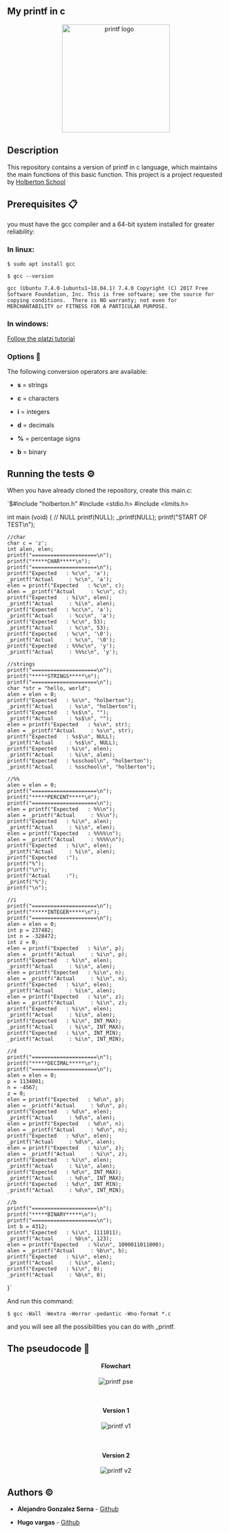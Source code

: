 ## My printf in c

<p align="center"><img width="250" src="https://i.ibb.co/C6kH9Bd/Sin-t-tulo-1.png" alt="printf logo"></a></p>

## Description

This repository contains a version of printf in c language, which maintains the main functions of this basic function. This project is a project requested by [Holberton School](https://www.holbertonschool.com/)


## Prerequisites 📋

you must have the gcc compiler and a 64-bit system installed for greater reliability:

### In linux:

`$ sudo apt install gcc`

`$ gcc --version`

`gcc (Ubuntu 7.4.0-1ubuntu1~18.04.1) 7.4.0
Copyright (C) 2017 Free Software Foundation, Inc.
This is free software; see the source for copying conditions.  There is NO
warranty; not even for MERCHANTABILITY or FITNESS FOR A PARTICULAR PURPOSE.`

### In windows:

[Follow the platzi tutorial](https://platzi.com/tutoriales/1469-algoritmos/1901-como-instalar-gcc-para-compilar-programas-en-c-desde-la-consola-en-windows/)


### Options :mag_right:

The following conversion operators are available:

- **s** = strings

- **c** = characters

- **i** = integers

- **d** = decimals

- **%** = percentage signs

- **b** = binary

## Running the tests ⚙️

When you have already cloned the repository, create this main.c:

`$#include "holberton.h"
#include <stdio.h>
#include <limits.h>

int main (void)
{
	// NULL
	printf(NULL);
	_printf(NULL);
	printf("START OF TEST\n");

	//char
	char c = 'z';
	int alen, elen;
	printf("=====================\n");
	printf("*****CHAR*****\n");
	printf("=====================\n");
	printf("Expected   : %c\n", 'a');
	_printf("Actual     : %c\n", 'a');
	elen = printf("Expected   : %c\n", c);
	alen = _printf("Actual     : %c\n", c);
	printf("Expected   : %i\n", elen);
	_printf("Actual     : %i\n", alen);
	printf("Expected   : %cc\n", 'a');
	_printf("Actual     : %cc\n", 'a');
	printf("Expected   : %c\n", 53);
	_printf("Actual     : %c\n", 53);
	printf("Expected   : %c\n", '\0');
	_printf("Actual     : %c\n", '\0');
	printf("Expected   : %%%c\n", 'y');
	_printf("Actual     : %%%c\n", 'y');

	//strings
	printf("=====================\n");
	printf("*****STRINGS*****\n");
	printf("=====================\n");
	char *str = "hello, world";
	alen = elen = 0;
	printf("Expected   : %s\n", "holberton");
	_printf("Actual     : %s\n", "holberton");
	printf("Expected   : %s$\n", "");
	_printf("Actual     : %s$\n", "");
	elen = printf("Expected   : %s\n", str);
	alen = _printf("Actual     : %s\n", str);
	printf("Expected   : %s$\n", NULL);
	_printf("Actual     : %s$\n", NULL);
	printf("Expected   : %i\n", elen);
	_printf("Actual     : %i\n", alen);
	printf("Expected   : %sschool\n", "holberton");
	_printf("Actual     : %sschool\n", "holberton");

	//%%
	alen = elen = 0;
	printf("=====================\n");
	printf("*****PERCENT*****\n");
	printf("=====================\n");
	elen = printf("Expected   : %%\n");
	alen = _printf("Actual     : %%\n");
	printf("Expected   : %i\n", alen);
	_printf("Actual     : %i\n", elen);
	elen = printf("Expected   : %%%%\n");
	alen = _printf("Actual     : %%%%\n");
	printf("Expected   : %i\n", elen);
	_printf("Actual     : %i\n", alen);
	printf("Expected   :");
	printf("%");
	printf("\n");
	printf("Actual     :");
	_printf("%");
	printf("\n");

	//i
	printf("=====================\n");
	printf("*****INTEGER*****\n");
	printf("=====================\n");
	alen = elen = 0;
	int p = 237482;
	int n = -328472;
	int z = 0;
	elen = printf("Expected   : %i\n", p);
	alen = _printf("Actual     : %i\n", p);
	printf("Expected   : %i\n", elen);
	_printf("Actual     : %i\n", alen);
	elen = printf("Expected   : %i\n", n);
	alen = _printf("Actual     : %i\n", n);
	printf("Expected   : %i\n", elen);
	_printf("Actual     : %i\n", alen);
	elen = printf("Expected   : %i\n", z);
	alen = _printf("Actual     : %i\n", z);
	printf("Expected   : %i\n", elen);
	_printf("Actual     : %i\n", alen);
	printf("Expected   : %i\n", INT_MAX);
	_printf("Actual     : %i\n", INT_MAX);
	printf("Expected   : %i\n", INT_MIN);
	_printf("Actual     : %i\n", INT_MIN);

	//d
	printf("=====================\n");
	printf("*****DECIMAL*****\n");
	printf("=====================\n");
	alen = elen = 0;
	p = 1134001;
	n = -4567;
	z = 0;
	elen = printf("Expected   : %d\n", p);
	alen = _printf("Actual     : %d\n", p);
	printf("Expected   : %d\n", elen);
	_printf("Actual     : %d\n", alen);
	elen = printf("Expected   : %d\n", n);
	alen = _printf("Actual     : %d\n", n);
	printf("Expected   : %d\n", elen);
	_printf("Actual     : %d\n", alen);
	elen = printf("Expected   : %i\n", z);
	alen = _printf("Actual     : %i\n", z);
	printf("Expected   : %i\n", elen);
	_printf("Actual     : %i\n", alen);
	printf("Expected   : %d\n", INT_MAX);
	_printf("Actual     : %d\n", INT_MAX);
	printf("Expected   : %d\n", INT_MIN);
	_printf("Actual     : %d\n", INT_MIN);

	//b
	printf("=====================\n");
	printf("*****BINARY*****\n");
	printf("=====================\n");
	int b = 4312;
	printf("Expected   : %i\n", 1111011);
	_printf("Actual     : %b\n", 123);
	elen = printf("Expected   : %lu\n", 1000011011000);
	alen = _printf("Actual     : %b\n", b);
	printf("Expected   : %i\n", elen);
	_printf("Actual     : %i\n", alen);
	printf("Expected   : %i\n", 0);
	_printf("Actual     : %b\n", 0);

}`

And run this command:

`$ gcc -Wall -Wextra -Werror -pedantic -Wno-format *.c`

and you will see all the possibilities you can do with _printf.


## The pseudocode :pencil:

<h4 align="center">Flowchart</h4>

<p align="center"><img src="https://i.ibb.co/6NcnNJJ/Diagrama-en-blanco.png" alt="printf pse"></a></p>
<br>
<h4 align="center">Version 1</h4>
<p align="center"><img src="https://i.ibb.co/F7WD9DB/Whats-App-Image-2019-07-30-at-5-05-30-PM.jpg" alt="printf v1"></a></p>
<br>
<h4 align="center">Version 2</h4>
<p align="center"><img src="https://i.ibb.co/yRLVZpW/Whats-App-Image-2019-07-30-at-5-05-29-PM.jpg" alt="printf v2"></a></p>

## Authors :copyright:

* **Alejandro Gonzalez Serna** - [Github](https://github.com/alejogonza/)

* **Hugo vargas** - [Github](https://github.com/vargas88hugo)

